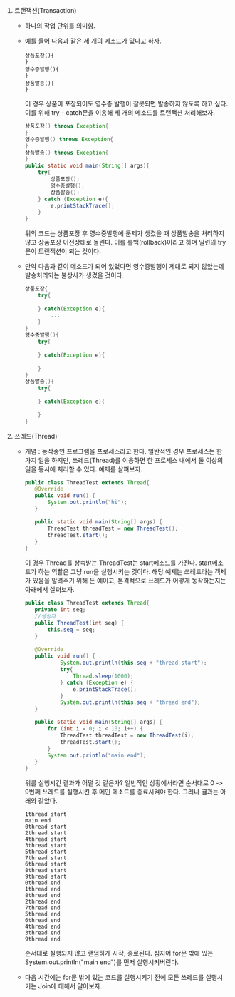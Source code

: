 1. 트랜잭션(Transaction)

   - 하나의 작업 단위를 의미함.

   - 예를 들어 다음과 같은 세 개의 메소드가 있다고 하자.

     ```
     상품포장(){
     }
     영수증발행(){
     }
     상품발송(){
     }
     ```

     이 경우 상품이 포장되어도 영수증 발행이 잘못되면 발송하지 않도록 하고 싶다.
     이를 위해 try - catch문을 이용해 세 개의 메소드를 트랜잭션 처리해보자.

     ```java
     상품포장() throws Exception{
     }
     영수증발행() throws Exception{
     }
     상품발송() throws Exception{
     }
     public static void main(String[] args){
         try{
             상품포장();
             영수증발행();
             상품발송();
         } catch (Exception e){
             e.printStackTrace();
         }
     }
     ```

     위의 코드는 상품포장 후 영수증발행에 문제가 생겼을 때 상품발송을 처리하지 않고 상품포장 이전상태로 돌린다. 이를 롤백(rollback)이라고 하며 일련의 try문이 트랜잭션이 되는 것이다.

   - 만약 다음과 같이 메소드가 되어 있었다면 영수증발행이 제대로 되지 않았는데 발송처리되는 불상사가 생겼을 것이다.

     ```java
     상품포장{
         try{
             
         } catch(Exception e){
             ...
         }
     }
     영수증발행(){
         try{
             
         } catch(Exception e){
             
         }
     }
     상품발송(){
         try{
             
         } catch(Exception e){
             
         }
     }
     ```

2. 쓰레드(Thread)

   - 개념 : 동작중인 프로그램을 프로세스라고 한다. 일반적인 경우 프로세스는 한 가지 일을 하지만, 쓰레드(Thread)를 이용하면 한 프로세스 내에서 둘 이상의 일을 동시에 처리할 수 있다. 예제를 살펴보자.

     ```java
     public class ThreadTest extends Thread{
     	@Override
     	public void run() {
     		System.out.println("hi");
     	}
     
     	public static void main(String[] args) {
     		ThreadTest threadTest = new ThreadTest();
     		threadTest.start();
     	}
     }
     ```

     이 경우 Thread를 상속받는 ThreadTest는 start메소드를 가진다. start메소드가 하는 역할은 그냥 run을 실행시키는 것이다. 해당 예제는 쓰레드라는 객체가 있음을 알려주기 위해 든 예이고, 본격적으로 쓰레드가 어떻게 동작하는지는 아래에서 살펴보자.

     ```java
     public class ThreadTest extends Thread{
     	private int seq;
     	//생성자
     	public ThreadTest(int seq) {
     		this.seq = seq;
     	}
     	
     	@Override
     	public void run() {
     			System.out.println(this.seq + "thread start");
     			try{
     				Thread.sleep(1000);
     			} catch (Exception e) {
     				e.printStackTrace();
     			}
     			System.out.println(this.seq + "thread end");
     	}
     
     	public static void main(String[] args) {
     		for (int i = 0; i < 10; i++) {
     			ThreadTest threadTest = new ThreadTest(i);
     			threadTest.start();
     		}
     		System.out.println("main end");
     	}
     }
     ```

     위를 실행시킨 결과가 어떨 것 같은가? 일반적인 상황에서라면 순서대로 0 -> 9번째 쓰레드를 실행시킨 후 메인 메소드를 종료시켜야 한다. 그러나 결과는 아래와 같았다.

     ```
     1thread start
     main end
     0thread start
     2thread start
     4thread start
     3thread start
     5thread start
     7thread start
     6thread start
     8thread start
     9thread start
     0thread end
     1thread end
     8thread end
     2thread end
     7thread end
     5thread end
     6thread end
     4thread end
     3thread end
     9thread end
     
     ```

     순서대로 실행되지 않고 랜덤하게 시작, 종료된다. 심지어 for문 밖에 있는 System.out.println("main end")를 먼저 실행시켜버린다.

   - 다음 시간에는 for문 밖에 있는 코드를 실행시키기 전에 모든 쓰레드를 실행시키는 Join에 대해서 알아보자.